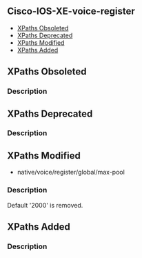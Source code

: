 ## Cisco-IOS-XE-voice-register


- [XPaths Obsoleted](#xpaths-obsoleted)
- [XPaths Deprecated](#xpaths-deprecated)
- [XPaths Modified](#xpaths-modified)
- [XPaths Added](#xpaths-added)

## XPaths Obsoleted

### Description

## XPaths Deprecated

### Description

## XPaths Modified

- native/voice/register/global/max-pool

### Description

Default '2000' is removed.

## XPaths Added

### Description
